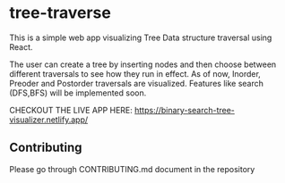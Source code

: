 # tree-traverse

This is a simple web app visualizing Tree Data structure traversal using React.

The user can create a tree by inserting nodes and then choose between different
traversals to see how they run in effect. As of now, Inorder, Preoder and
Postorder traversals are visualized. Features like search (DFS,BFS) will be
implemented soon.

CHECKOUT THE LIVE APP HERE: https://binary-search-tree-visualizer.netlify.app/

## Contributing

Please go through CONTRIBUTING.md document in the repository
